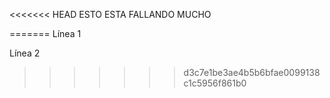 <<<<<<< HEAD
ESTO ESTA FALLANDO MUCHO


=======
Línea 1

Línea 2
>>>>>>> d3c7e1be3ae4b5b6bfae0099138c1c5956f861b0

